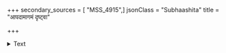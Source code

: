 +++
secondary_sources = [ "MSS_4915",]
jsonClass = "Subhaashita"
title = "आपदामागमं दृष्ट्वा"

+++

<details><summary>Text</summary>

आपदामागमं दृष्ट्वा न विषण्णो भवेद् वशी।  
संपदं च सुविस्तीर्णां प्राप्य नोऽधृतिमान् भवेत्॥
</details>
